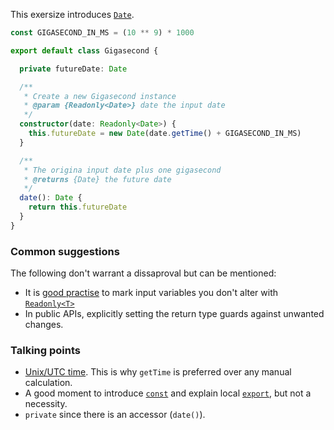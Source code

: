 This exersize introduces [`Date`](https://developer.mozilla.org/en-US/docs/Web/JavaScript/Reference/Global_Objects/Date).

```typescript
const GIGASECOND_IN_MS = (10 ** 9) * 1000

export default class Gigasecond {

  private futureDate: Date

  /**
   * Create a new Gigasecond instance
   * @param {Readonly<Date>} date the input date
   */
  constructor(date: Readonly<Date>) {
    this.futureDate = new Date(date.getTime() + GIGASECOND_IN_MS)
  }

  /**
   * The origina input date plus one gigasecond
   * @returns {Date} the future date
   */
  date(): Date {
    return this.futureDate
  }
}
```

### Common suggestions
The following don't warrant a dissaproval but can be mentioned:
- It is [good practise](https://github.com/DefinitelyTyped/DefinitelyTyped#common-mistakes) to mark input variables you don't alter with [`Readonly<T>`](https://www.typescriptlang.org/docs/handbook/advanced-types.html#mapped-types)
- In public APIs, explicitly setting the return type guards against unwanted changes.

### Talking points
- [Unix/UTC time](https://en.wikipedia.org/wiki/Unix_time). This is why `getTime` is preferred over any manual calculation.
- A good moment to introduce [`const`](https://developer.mozilla.org/en-US/docs/Web/JavaScript/Reference/Statements/const) and explain local [`export`](https://developer.mozilla.org/en-US/docs/web/javascript/reference/statements/export), but not a necessity.
- `private` since there is an accessor (`date()`).
